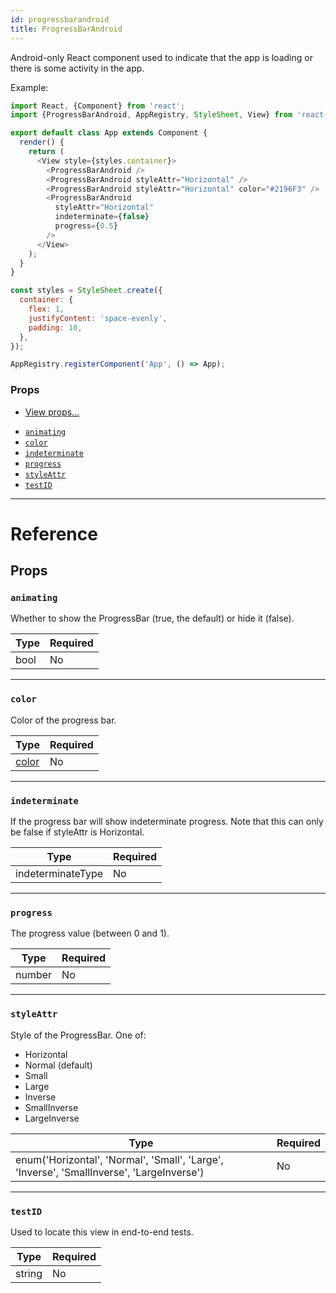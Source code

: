 ```yaml
---
id: progressbarandroid
title: ProgressBarAndroid
---
```


Android-only React component used to indicate that the app is loading or there is some activity in the app.

Example:

```javascript
import React, {Component} from 'react';
import {ProgressBarAndroid, AppRegistry, StyleSheet, View} from 'react-native';

export default class App extends Component {
  render() {
    return (
      <View style={styles.container}>
        <ProgressBarAndroid />
        <ProgressBarAndroid styleAttr="Horizontal" />
        <ProgressBarAndroid styleAttr="Horizontal" color="#2196F3" />
        <ProgressBarAndroid
          styleAttr="Horizontal"
          indeterminate={false}
          progress={0.5}
        />
      </View>
    );
  }
}

const styles = StyleSheet.create({
  container: {
    flex: 1,
    justifyContent: 'space-evenly',
    padding: 10,
  },
});

AppRegistry.registerComponent('App', () => App);
```

### Props

* [View props...](view.md#props)

- [`animating`](progressbarandroid.md#animating)
- [`color`](progressbarandroid.md#color)
- [`indeterminate`](progressbarandroid.md#indeterminate)
- [`progress`](progressbarandroid.md#progress)
- [`styleAttr`](progressbarandroid.md#styleattr)
- [`testID`](progressbarandroid.md#testid)

---

# Reference

## Props

### `animating`

Whether to show the ProgressBar (true, the default) or hide it (false).

| Type | Required |
| ---- | -------- |
| bool | No       |

---

### `color`

Color of the progress bar.

| Type               | Required |
| ------------------ | -------- |
| [color](colors.md) | No       |

---

### `indeterminate`

If the progress bar will show indeterminate progress. Note that this can only be false if styleAttr is Horizontal.

| Type              | Required |
| ----------------- | -------- |
| indeterminateType | No       |

---

### `progress`

The progress value (between 0 and 1).

| Type   | Required |
| ------ | -------- |
| number | No       |

---

### `styleAttr`

Style of the ProgressBar. One of:

* Horizontal
* Normal (default)
* Small
* Large
* Inverse
* SmallInverse
* LargeInverse

| Type                                                                                      | Required |
| ----------------------------------------------------------------------------------------- | -------- |
| enum('Horizontal', 'Normal', 'Small', 'Large', 'Inverse', 'SmallInverse', 'LargeInverse') | No       |

---

### `testID`

Used to locate this view in end-to-end tests.

| Type   | Required |
| ------ | -------- |
| string | No       |
